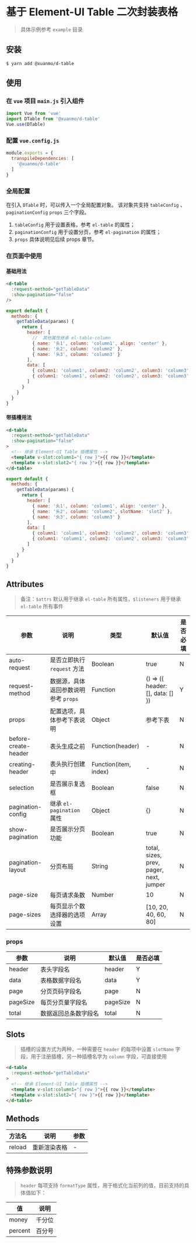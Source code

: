 # 基于 Element-UI Table 二次封装表格

> 具体示例参考 `example` 目录

## 安装

```base
$ yarn add @xuanmo/d-table
```

## 使用
### 在 `vue` 项目 `main.js` 引入组件
```js
import Vue from 'vue'
import DTable from '@xuanmo/d-table'
Vue.use(DTable)
```

### 配置 `vue.config.js`
```js
module.exports = {
  transpileDependencies: [
    '@xuanmo/d-table'
  ]
}
```

### 全局配置
在引入 `DTable` 时，可以传入一个全局配置对象。 该对象共支持 `tableConfig` 、 `paginationConfig`  `props` 三个字段。
1. `tableConfig` 用于设置表格，参考 `el-table` 的属性；
1. `paginationConfig` 用于设置分页，参考 `el-pagination` 的属性；
1. `props` 具体说明见后续 props 章节。

### 在页面中使用
#### 基础用法
```html
<d-table 
  :request-method="getTableData"
  :show-pagination="false"
/>
```
```js
export default {
  methods: {
    getTableData(params) {
      return {
        header: [
          //  其他属性继承 el-table-column
          { name: '头1', column: 'column1', align: 'center' },
          { name: '头2', column: 'column2' },
          { name: '头3', column: 'column3' }
        ],
        data: [
          { column1: 'column1', column2: 'column2', column3: 'column3' },
          { column1: 'column1', column2: 'column2', column3: 'column3' }
        ]
      }
    }
  }
}
```

#### 带插槽用法
```html
<d-table 
  :request-method="getTableData"
  :show-pagination="false"
>
  <!-- 继承 Element-UI Table 插槽属性 -->
  <template v-slot:column1="{ row }">{{ row }}</template>
  <template v-slot:slot2="{ row }">{{ row }}</template>
</d-table>
```
```js
export default {
  methods: {
    getTableData(params) {
      return {
        header: [
          { name: '头1', column: 'column1', align: 'center' },
          { name: '头2', column: 'column2', slotName: 'slot2' },
          { name: '头3', column: 'column3' }
        ],
        data: [
          { column1: 'column1', column2: 'column2', column3: 'column3' },
          { column1: 'column1', column2: 'column2', column3: 'column3' }
        ]
      }
    }
  }
}
```

## Attributes
> 备注：`$attrs` 默认用于继承 `el-table` 所有属性，`$listeners` 用于继承 `el-table` 所有事件

|参数|说明|类型|默认值|是否必填|
|---|---|---|---|---|
|auto-request|是否立即执行 `request` 方法|Boolean|true|N|
|request-method|数据源，具体返回参数说明参考 `props`|Function|() => ({ header: [], data: [] })|Y|
|props|配置选项，具体参考下表说明|Object|参考下表|N|
|before-create-header|表头生成之前|Function(header)|-|N|
|creating-header|表头执行创建中|Function(item, index)|-|N|
|selection|是否展示复选框|Boolean|false|N|
|pagination-config|继承 `el-pagination` 属性|Object|{}|N|
|show-pagination|是否展示分页功能|Boolean|true|N|
|pagination-layout|分页布局|String|total, sizes, prev, pager, next, jumper|N|
|page-size|每页请求条数|Number|10|N|
|page-sizes|每页显示个数选择器的选项设置|Array|[10, 20, 40, 60, 80]|N|

### props
|参数|说明|默认值|是否必填|
|---|---|---|---|
|header|表头字段名|header|Y|
|data|表格数据字段名|data|Y|
|page|分页页码字段名|page|N|
|pageSize|每页分页量字段名|pageSize|N|
|total|数据返回总条数字段名|total|N|

## Slots
> 插槽的设置方式为两种，一种需要在 `header` 的每项中设置 `slotName` 字段，用于注册插槽，另一种插槽名字为 `column` 字段，可直接使用
```html
<d-table 
  :request-method="getTableData"
>
  <!-- 继承 Element-UI Table 插槽属性 -->
  <template v-slot:column1="{ row }">{{ row }}</template>
  <template v-slot:slot2="{ row }">{{ row }}</template>
</d-table>
```

## Methods
|方法名|说明|参数|
|---|---|---|
|reload|重新渲染表格|-|

## 特殊参数说明
> `header` 每项支持 `formatType` 属性，用于格式化当前列的值，目前支持的具体值如下：

|值|说明|
|---|---|
|money|千分位|
|percent|百分号|